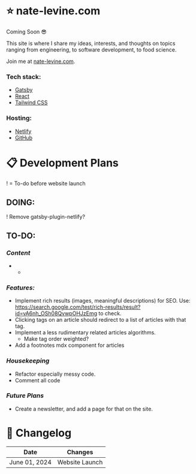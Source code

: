 # ⭐ nate-levine.com

Coming Soon 😎

This site is where I share my ideas, interests, and thoughts on topics ranging from engineering, to software development, to food science.

Join me at [nate-levine.com](https://www.nate-levine.com/).

### Tech stack:
  * [Gatsby](https://www.gatsbyjs.com/)
  * [React](https://react.dev/)
  * [Tailwind CSS](https://tailwindcss.com/)
### Hosting:
  * [Netlify](https://www.netlify.com/)
  * [GitHub](https://github.com/)

# 📋 Development Plans
! = To-do before website launch

## DOING:
! Remove gatsby-plugin-netlify?

## TO-DO:
### *Content*
* -

### *Features:*
* Implement rich results (images, meaningful descriptions) for SEO. Use: https://search.google.com/test/rich-results/result?id=vA6nh_OSh08QvwpOHJzEmg to check.
* Clicking tags on an article should redirect to a list of articles with that tag.
* Implement a less rudimentary related articles algorithms.
  * Make tag order weighted?
* Add a footnotes mdx component for articles

### *Housekeeping*
* Refactor especially messy code.
* Comment all code

### *Future Plans*
* Create a newsletter, and add a page for that on the site.

# 🔄 Changelog
| Date | Changes |
| --- | --- |
| June 01, 2024 | Website Launch |